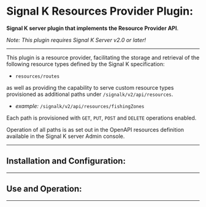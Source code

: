 # Signal K Resources Provider Plugin:

__Signal K server plugin that implements the Resource Provider API__.

_Note: This plugin requires Signal K Server v2.0 or later!_

---

This plugin is a resource provider, facilitating the storage and retrieval of the following resource types defined by the Signal K specification:
- `resources/routes`

as well as providing the capability to serve custom resource types provisioned as additional paths under `/signalk/v2/api/resources`.

- _example:_ `/signalk/v2/api/resources/fishingZones`   

Each path is provisioned with `GET`, `PUT`, `POST` and `DELETE` operations enabled.

Operation of all paths is as set out in the OpenAPI resources definition available in the Signal K server Admin console.


---
## Installation and Configuration:


---
## Use and Operation:

---


